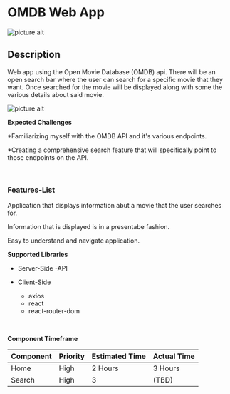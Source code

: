 # OMDB Web App

![picture alt](https://www.programmableweb.com/sites/default/files/styles/facebook_scale_height_200/public/OMDb%20API.png?itok=sFxdpUFo)

## Description ###

Web app using the Open Movie Database (OMDB) api. There will be an open search bar where the user can search for a specific movie that they want. Once searched for the movie will be displayed along with some the various details about said movie. 

![picture alt](https://media3.giphy.com/media/6pJNYBYSMFod2/source.gif)


**Expected Challenges** 

*Familiarizing myself with the OMDB API and it's various endpoints.

*Creating a comprehensive search feature that will specifically point to those endpoints on the API.


&nbsp;
&nbsp;
&nbsp;

### Features-List ###

Application that displays information abut a movie that the user searches for.

Information that is displayed is in a presentabe fashion.

Easy to understand and navigate application.


**Supported Libraries**

* Server-Side
  -API

* Client-Side
  - axios
  - react
  - react-router-dom

&nbsp;
&nbsp;
&nbsp;
&nbsp;
&nbsp;


**Component Timeframe**

Component     | Priority      | Estimated Time  |  Actual Time  |
------------- | ------------- |---------------  |-------------  |
Home          | High          | 2 Hours         | 3 Hours       |
Search        | High          | 3               | (TBD)  